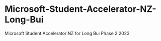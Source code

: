 # Microsoft-Student-Accelerator-NZ-Long-Bui
Microsoft Student Accelerator NZ for Long Bui Phase 2 2023
